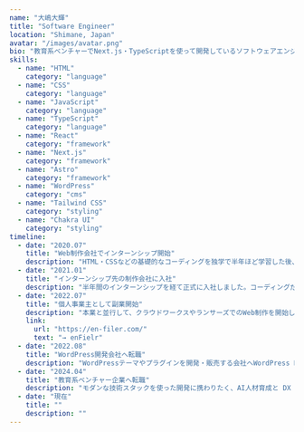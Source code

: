 ```yaml
---
name: "大嶋大輝"
title: "Software Engineer"
location: "Shimane, Japan"
avatar: "/images/avatar.png"
bio: "教育系ベンチャーでNext.js・TypeScriptを使って開発しているソフトウェアエンジニア。コーヒーを片手にコードを書き、時々キャンプで自然と戯れています。このブログでは開発で躓いたこと、学んだこと、「なるほど！」と思ったことを備忘録として綴っています。"
skills:
  - name: "HTML"
    category: "language"
  - name: "CSS"
    category: "language"
  - name: "JavaScript"
    category: "language"
  - name: "TypeScript"
    category: "language"
  - name: "React"
    category: "framework"
  - name: "Next.js"
    category: "framework"
  - name: "Astro"
    category: "framework"
  - name: "WordPress"
    category: "cms"
  - name: "Tailwind CSS"
    category: "styling"
  - name: "Chakra UI"
    category: "styling"
timeline:
  - date: "2020.07"
    title: "Web制作会社でインターンシップ開始"
    description: "HTML・CSSなどの基礎的なコーディングを独学で半年ほど学習した後、Web制作会社でコーダーとしてインターンシップを開始しました。"
  - date: "2021.01"
    title: "インターンシップ先の制作会社に入社"
    description: "半年間のインターンシップを経て正式に入社しました。コーディングだけでなく、ディレクションやSNS運用、保守管理などの幅広い業務に携わりました。"
  - date: "2022.07"
    title: "個人事業主として副業開始"
    description: "本業と並行して、クラウドワークスやランサーズでのWeb制作を開始し、個人事業主として登録しました。"
    link:
      url: "https://en-filer.com/"
      text: "→ enFielr"
  - date: "2022.08"
    title: "WordPress開発会社へ転職"
    description: "WordPressテーマやプラグインを開発・販売する会社へWordPress Developerとして転職しました。これまでのテーマを使用する側から、開発・販売する側へとポジションが変わりました。"
  - date: "2024.04"
    title: "教育系ベンチャー企業へ転職"
    description: "モダンな技術スタックを使った開発に携わりたく、AI人材育成と DX を支援する教育系ベンチャー企業へ Software Engineer として転職しました。個人開発で使用していた Next.js や TypeScript を業務でも活用できるようになりました。"
  - date: "現在"
    title: ""
    description: ""
---
```

